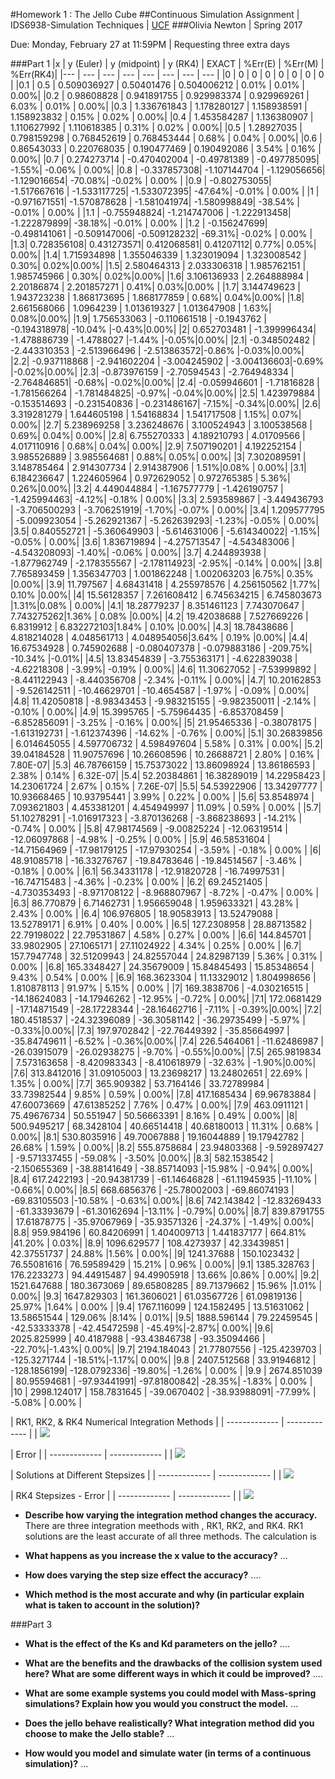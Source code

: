 #Homework 1 : The Jello Cube 
##Continuous Simulation Assignment |  IDS6938-Simulation Techniques | [UCF](http://www.ist.ucf.edu/grad/)
###Olivia Newton  |	Spring 2017

 Due: Monday, February 27 at 11:59PM | Requesting three extra days

###Part 1
|x | y (Euler) | y (midpoint) | y (RK4) | EXACT | %Err(E) | %Err(M) | %Err(RK4)|
|--- | --- | --- | --- | --- | --- | --- | --- |
|0 | 0 | 0 | 0 | 0 | 0 | 0 | 0 |
|0.1 | 0.5 | 0.509036927 | 0.50401476 | 0.504006212 | 0.01% | 0.01% | 0.00%|
|0.2 | 0.98608828 | 0.941891755 | 0.929983374 | 0.929969261 | 6.03% | 0.01% | 0.00%|
|0.3 | 1.336761843 | 1.178280127 | 1.158938591 | 1.158923832 | 0.15% | 0.02% | 0.00%|
|0.4 | 1.453584287 | 1.136380907 | 1.110627992 | 1.110618385 | 0.31% | 0.02% | 0.00%|
|0.5 | 1.28927035 | 0.798159298 | 0.768452619 | 0.768453444 | 0.68% | 0.04% | 0.00%|
|0.6 | 0.86543033 | 0.220768035 | 0.190477469 | 0.190492086 | 3.54% | 0.16% | 0.00%|
|0.7 | 0.274273714 | -0.470402004 | -0.49781389 | -0.497785095| -1.55%| -0.06% | 0.00%|
|0.8 | -0.337857308| -1.107144704 | -1.129056656| -1.129016654| -70.08%| -0.02% | 0.00% |
|0.9 | -0.802753055| -1.517667616 | -1.533117725| -1.533072395| -47.64%| -0.01% | 0.00% |
|1 | -0.971671551| -1.570878628 | -1.581041974| -1.580998849| -38.54% | -0.01% | 0.00% |
|1.1 | -0.755948824| -1.214747006 | -1.222913458| -1.222879899| -38.18%| -0.01% | 0.00% |
|1.2 | -0.156247699| -0.498141061 | -0.509147006| -0.509128232| -69.31%| -0.02% | 0.00% |
|1.3| 0.728356108| 0.431273571| 0.412068581| 0.41207112|	0.77%| 0.05%|	0.00%|
|1.4|	1.715934898	 |	1.355046339 |	1.323019094	 |	1.323008542	 |	0.30%|	0.02%|0.00%|
|1.5|	2.580464313	 |	2.033306318	 |	1.985762151	 |	1.985745966	 |	0.30%|	0.02%|0.00%|
|1.6|	3.106136933	 |	2.264888984 |	2.20186874	 |	2.201857271	 |	0.41%|	0.03%|0.00% |
|1.7|	3.144749623	 |	1.943723238	 |	1.868173695	 |	1.868177859	 |	0.68%|	0.04%|0.00%|
|1.8|	2.661568066	 |	1.0964239 |	1.013619327	 |	1.013647908	 |	1.63%|	0.08%|0.00%|
|1.9|	1.756533063	 |	-0.110661518	 |	-0.1943762	 |	-0.194318978|	-10.04% |-0.43%|0.00%|
|2|	0.652703481	 |	-1.399996434|	-1.478886739	 |	-1.4788027	 |-1.44%	 |-0.05%|0.00%|
|2.1|	-0.348502482	 |	-2.443310353	 |	-2.513966496	 |	-2.513863572|-0.86%	|-0.03%|0.00%|
|2.2|	-0.937118868	 |	-2.941602204	 |	-3.004245902	 |	-3.004136603|-0.69%	|-0.02%|0.00%|
|2.3|	-0.873976159	 |	-2.70594543	 |	-2.764948334	 |	-2.764846851|	-0.68%|	-0.02%|0.00%|
|2.4|	-0.059946601	 |	-1.71816828	 |	-1.781566264	 |	-1.781484825|	-0.97%|	-0.04%|0.00%|
|2.5|	1.423979884	 |	-0.153514693	 |	-0.231540836	 |	-0.231486167|	-7.15%|	-0.34%|0.00%|
|2.6|	3.319281279	 |	1.644605198	 |	1.54168834	 |	1.541717508	 |	1.15%|	0.07%|	0.00%|
|2.7|	5.238969258	 |	3.236248676	 |	3.100524943	 |	3.100538568	 |	0.69%|	0.04%|	0.00%|
|2.8|	6.755270333	 |	4.189210793	 |	4.01709566	 |	4.017110916	 |	0.68%|	0.04%|	0.00%|
|2.9|	7.507190201	 |	4.192252154	 |	3.985526889	 |	3.985564681	 |	0.88%|	0.05%|	0.00%|
|3|	7.302089591	 |	3.148785464	 |	2.914307734	 |	2.914387906	 |	1.51%|0.08%	 |	0.00%|
|3.1|	6.184236647	 |	1.224605964	 |	0.972629052	 |	0.972765385	 |	5.36%|	0.26%|0.00%|
|3.2|	4.449044884	 |	-1.167577779	 |	-1.426190757	 |	-1.425994463|	-4.12%|	-0.18%	 |	0.00%|
|3.3|	2.593589867	 |	-3.449436793	 |	-3.706500293	 |	-3.706251919|	-1.70%|	-0.07%	 |	0.00%|
|3.4|	1.209577795	 |	-5.009923054	 |	-5.262921367	 |	-5.262639293|	-1.23%|	-0.05%	 |	0.00%|
|3.5|	0.840552721	 |	-5.360649903	 |	-5.614631006	 |	-5.614340022|	-1.15%|	-0.05%	 |	0.00%|
|3.6|	1.836719894	 |	-4.275713547	 |	-4.543483006	 |	-4.543208093|	-1.40%|	-0.06%	 |	0.00%|
|3.7|	4.244893938	 |	-1.877962749	 |	-2.178355567	 |	-2.178114923|	-2.95%|	-0.14%	 |	0.00%|
|3.8|	7.765893459	 |	1.356347703	 |	1.001862248	 |	1.002063203	|6.75%|	0.35%	 |0.00%|
|3.9|	11.797567	 |	4.68431418	 |	4.255978576	 |	4.256150562	|1.77%|	0.10%	 |0.00%|
|4|	15.56128357	 |	7.261608412	 |	6.745634215	 |	6.745803673	 |1.31%|0.08%	 |	0.00%|
|4.1|	18.28779237	 |	8.351461123	 |	7.743070647	 |	7.743275262|1.36% |	0.08%	 |0.00%|
|4.2|	19.42038688	 |	7.527669226	 |	6.8319912	 |	6.832272103|1.84% |	0.10%	 |0.00%|
|4.3|	18.78438686	 |	4.818214028	 |	4.048561713	 |	4.048954056|3.64% |	0.19%	 |0.00%|
|4.4|	16.67534928	 |	0.745902688	 |	-0.080407378	 |	-0.079883186 |	-209.75%|	-10.34%	 |-0.01%|
|4.5|	13.83454839	 |	-3.755363171	 |	-4.622839038	 |	-4.62218308	|	-3.99%|	-0.19%	 |	0.00%|
|4.6|	11.30627052	 |	-7.53999892	 |	-8.441122943	 |	-8.440356708 |	-2.34%	 |-0.11%	 |	0.00%|
|4.7|	10.20162853	 |	-9.526142511	 |	-10.46629701	 |	-10.4654587	 |	-1.97% |	-0.09%	 |	0.00%|
|4.8|	11.42050818	 |	-8.98343453	 |	-9.983215155	 |	-9.982350011	 |	-2.14%	 |	-0.10%	 |	0.00%|
|4.9|	15.3995765	 |	-5.75964435	 |	-6.853708459	 |	-6.852856091	 |	-3.25%	 |	-0.16%	 |	0.00%|
|5|	21.95465336	 |	-0.38078175	 |	-1.613192731	 |	-1.612374396	 |	-14.62%	 |	-0.76%	 |	0.00%|
|5.1|	30.26839856	 |	6.014645055	 |	4.597706732	 |	4.598497604	 |	5.58%	 |	0.31%	 |	0.00%|
|5.2|	39.04184528	 |	11.90757696	 |	10.26608596	 |	10.26688721	 |	2.80%	 |	0.16%	 |	7.80E-07|
|5.3|	46.78766159	 |	15.75373022	 |	13.86098924	 |	13.86186593	 |	2.38%	 |	0.14%	 |	6.32E-07|
|5.4|	52.20384861	 |	16.38289019	 |	14.22958423	 |	14.23061724	 |	2.67%	 |	0.15%	 |	7.26E-07|
|5.5|	54.53922906	 |	13.34297777	 |	10.93668465	 |	10.93795441	 |	3.99%	 |	0.22%	 |	0.00%	 |
|5.6|	53.8548974	 |	7.093621803	 |	4.453381201	 |	4.454949997	 |	11.09%	 |	0.59%	 |	0.00%	 |
|5.7|	51.10278291	 |	-1.016917323	 |	-3.870136268	 |	-3.868238693	 |	-14.21%	 |	-0.74%	 |	0.00%	 |
|5.8|	47.98174569	 |	-9.00825224	 |	-12.06319514	 |	-12.06097868	 |	-4.98%	 |	-0.25%	 |	0.00%	 |
|5.9|	46.58531604	 |	-14.71564969	 |	-17.98179125	 |	-17.97930254	 |	-3.59%	 |	-0.18%	 |	0.00%	 |
|6|	48.91085718	 |	-16.33276767	 |	-19.84783646	 |	-19.84514567	 |	-3.46%	 |	-0.18%	 |	0.00%	 |
|6.1|	56.34331178	 |	-12.91820728	 |	-16.74997531	 |	-16.74715483	 |	-4.36%	 |	-0.23%	 |	0.00%	 |
|6.2|	69.24521405	 |	-4.730353493	 |	-8.971708122	 |	-8.968807967	 |	-8.72%	 |	-0.47%	 |	0.00%	 |
|6.3|	86.770879	 |	6.71462731	 |	1.956659048	 |	1.959633321	 |	43.28%	 |	2.43%	 |	0.00%	 |
|6.4|	106.976805	 |	18.90583913	 |	13.52479088	 |	13.52789171	 |	6.91%	 |	0.40%	 |	0.00%	 |
|6.5|	127.2308958	 |	28.88713582	 |	22.79198022	 |	22.79531867	 |	4.58%	 |	0.27%	 |	0.00%	 |
|6.6|	144.845701	 |	33.9802905	 |	27.1065171	 |	27.11024922	 |	4.34%	 |	0.25%	 |	0.00%	 |
|6.7|	157.7947748	 |	32.51209943	 |	24.82557044	 |	24.82987139	 |	5.36%	 |	0.31%	 |	0.00%	 |
|6.8|	165.3348427	 |	24.35679009	 |	15.84845493	 |	15.85348654	 |	9.43%	 |	0.54%	 |	0.00%	 |
|6.9|	168.3623304	 |	11.13329012	 |	1.804998656	 |	1.810878113	 |	91.97%	 |	5.15%	 |	0.00%	 |
|7|	169.3838706	 |	-4.030216515	 |	-14.18624083	 |	-14.17946262	 |	-12.95%	 |	-0.72%	 |	0.00%|
|7.1|	172.0681429	 |	-17.14871549	 |	-28.17228344	 |	-28.16462716	 |	-7.11%	 |	-0.39%|0.00%|
|7.2|	180.4518537	 |	-24.32396089	 |	-36.30581142	 |	-36.29735499	 |	-5.97%	 |	-0.33%|0.00%|
|7.3|	197.9702842	 |	-22.76449392	 |	-35.85664997	 |	-35.84749611	 |	-6.52%	 |	-0.36%|0.00%|
|7.4|	226.5464061	 |	-11.62486987	 |	-26.03915079	 |	-26.02938275	 |	-9.70%	 |	-0.55%|0.00%|
|7.5|	265.9819834	 |	7.573163658	 |	-8.420983343	 |	-8.410618979	 |	-32.63%	 |	-1.90%|0.00%|
|7.6|	313.8412016	 |	31.09105003	 |	13.23698217	 |	13.24802651	 |	22.69%	 |	1.35%	 |	0.00%|
|7.7|	365.909382	 |	53.7164146	 |	33.72789984	 |	33.73982544	 |	9.85%	 |	0.59%	 |	0.00%|
|7.8|	417.1685434	 |	69.96783884	 |	47.60073669	 |	47.61385252	 |	7.76%	 |	0.47%	 |	0.00%|
|7.9|	463.0911121	 |	75.49676734	 |	50.551947	 |	50.56663391	 |	8.16%	 |	0.49%	 |	0.00%|
|8|	500.9495217	 |	68.3428104	 |	40.66514418	 |	40.68180013	 |	11.31%	 |	0.68%	 |	0.00%|
|8.1|	530.8035916	 |	49.70067888	 |	19.16044889	 |	19.17942782	 |	26.68%	 |	1.59%	 |	0.00%|
|8.2|	555.8758684	 |	23.94803368	 |	-9.592897427	 |	-9.571337455	 |	-59.08%	 |	-3.50%	 |0.00%|
|8.3|	582.1538542	 |	-2.150655369	 |	-38.88141649	 |	-38.85714093	 |-15.98%	 |	-0.94%|	0.00%|
|8.4|	617.2422193	 |	-20.94381739	 |	-61.14646828	 |	-61.11945935	 |-11.10%	 |	-0.66%|	0.00%|
|8.5|	668.6856376	 |	-25.78002003	 |	-69.86074193	 |	-69.83105503	 |-10.58%	 |	-0.63%|	0.00%|
|8.6|	742.143842	 |	-12.83269433	 |	-61.33393679	 |	-61.30162694	 |-13.11%	 |	-0.79%|	0.00%|
|8.7|	839.8791755	 |	17.61878775	 |	-35.97067969	 |	-35.93571326	 |	-24.37%	 |	-1.49%|	0.00%|
|8.8|	959.984196	 |	60.84206991	 |	1.404009713	 |	1.441837177	 |	664.81%	 |41.20%	 |	0.03%|
|8.9|	1096.629577	 |	108.4273937	 |	42.33439851	 |	42.37551737	 |	24.88%	 |1.56%	 |	0.00%|
|9|	1241.37688	 |	150.1023432	 |	76.55081616	 |	76.59589429	 |	15.21%	 |	0.96%	 |	0.00%|
|9.1|	1385.328763	 |	176.2233273	 |	94.44915487	 |	94.49905918	 |	13.66%	 |0.86%	 |	0.00%|
|9.2|	1521.647688	 |	180.3673069	 |	89.65808285	 |	89.71379662	 |	15.96%	 |1.01%	 |	0.00%|
|9.3|	1647.829303	 |	161.3606021	 |	61.03567726	 |	61.09819136	 |	25.97%	 |1.64%	 |	0.00% |
|9.4|	1767.116099	 |	124.1582495	 |	13.51631062	 |	13.58651544	 |	129.06%	 |8.14%	 |	0.01%|
|9.5|	1888.596144	 |	79.22459545	 |	-42.53333378	 |	-42.45472598	 |	-45.49%|-2.87%|	0.00%|
|9.6|	2025.825999	 |	40.4187988	 |	-93.43846738	 |	-93.35094466	 |	-22.70%|-1.43%|	0.00%|
|9.7|	2194.184043	 |	21.77807556	 |	-125.4239703	 |	-125.3271744	 |	-18.51%|-1.17%|	0.00%|
|9.8 | 2407.512568 | 33.91946812 | -128.1856199| -128.0792336| -19.80%| -1.26% | 0.00% |
|9.9 | 2674.851039 | 80.95594681 | -97.93441991| -97.81800842| -28.35%| -1.83% | 0.00% |
|10 | 2998.124017 | 158.7831645 | -39.0670402 | -38.93988091| -77.99% | -5.08% | 0.00% |


| RK1, RK2, & RK4 Numerical Integration Methods | 
| ------------- | ------------- |
| ![](images/solutions.PNG?raw=true)

| Error | 
| ------------- | ------------- |
| ![](images/error.PNG?raw=true) 

| Solutions at Different Stepsizes | 
| ------------- | ------------- |
| ![](images/rk4stepsizesandexact.PNG?raw=true)

| RK4 Stepsizes - Error | 
| ------------- | ------------- |
| ![](images/errorpercentageatdiffsizes.PNG?raw=true) 


- **Describe how varying the integration method changes the accuracy.**
There are three integration meethods with , RK1, RK2, and RK4. RK1 solutions are the least accurate of all three methods. The calculation is 

- **What happens as you increase the x value to the accuracy?**
...
- **How does varying the step size effect the accuracy?**
....
- **Which method is the most accurate and why (in particular explain what is taken to account in the solution)?**

###Part 3 

- **What is the effect of the Ks and Kd parameters on the jello?**
....

- **What are the benefits and the drawbacks of the collision system used here? What are some different ways in which it could be improved?**
....

- **What are some example systems you could model with Mass-spring simulations? Explain how you would you construct the model.**
...

- **Does the jello behave realistically? What integration method did you choose to make the Jello stable?**
...

- **How would you model and simulate water (in terms of a continuous simulation)?**
...